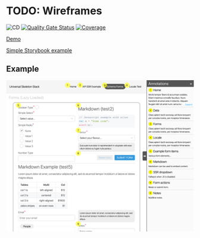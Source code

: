 # TODO: Wireframes

![CD](https://github.com/matt-dunn/react-wireframes/workflows/CD/badge.svg)
[![Quality Gate Status](https://sonarcloud.io/api/project_badges/measure?project=matt-dunn_react-wireframes&metric=alert_status)](https://sonarcloud.io/dashboard?id=matt-dunn_react-wireframes)
[![Coverage](https://sonarcloud.io/api/project_badges/measure?project=matt-dunn_react-wireframes&metric=coverage)](https://sonarcloud.io/dashboard?id=matt-dunn_react-wireframes)

[Demo](https://matt-dunn.github.io/react-wireframes/)


[Simple Storybook example](https://matt-dunn.github.io/react-wireframes/storybook/?path=/story/)

## Example

![](./docs/assets/wireframe-example.png)
